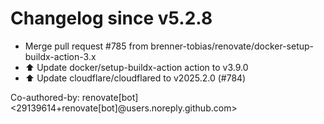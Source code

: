 # Changelog since v5.2.8
- Merge pull request #785 from brenner-tobias/renovate/docker-setup-buildx-action-3.x 
- ⬆️ Update docker/setup-buildx-action action to v3.9.0 
- ⬆️ Update cloudflare/cloudflared to v2025.2.0 (#784)

Co-authored-by: renovate[bot] <29139614+renovate[bot]@users.noreply.github.com> 
